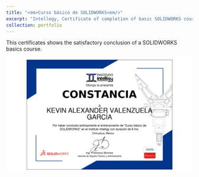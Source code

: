 ```yaml
---
title: "<em>Curso básico de SOLIDWORKS<em/>"
excerpt: "Intellegy, Certificate of completion of basic SOLIDWORKS course, 2021<br/><img src='../assets/images/certificate-of-completion-for-curso-basico-de-solidworks.jpg' width='500' height='300'>"
collection: portfolio
---
```


This certificates shows the satisfactory conclusion of a SOLIDWORKS basics course.

![SOLIDWORKS basics course certificate](/assets/images/certificate-of-completion-for-curso-basico-de-solidworks.jpg)
